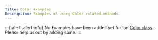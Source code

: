 ```yaml
---
Title: Color Examples
Description: Examples of using Color related methods
---
```


:::{.alert .alert-info}
No Examples have been added yet for the [Color class](../../api/Faker/Color).
Please help us out by adding some.
:::
